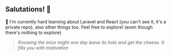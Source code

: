 ## Salutations! 👋

📝 I'm currently hard learning about Laravel and React (you can't see it, it's a private repo), also other things too. Feel free to explore! (even though there's nothing to explore)

> *Knowing the mice might one day leave its hole and get the cheese. It fills you with motivation*
